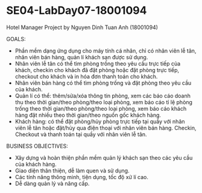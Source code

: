 # SE04-LabDay07-18001094
Hotel Manager Project by Nguyen Dinh Tuan Anh (18001094)

GOALS:
+ Phần mềm dạng ứng dụng cho máy tính cá nhân, chỉ có nhân viên lễ tân, nhân viên bán hàng, quản lí khách sạn được sử dụng.
+ Nhân viên lễ tân có thể tìm phòng trống theo yêu cầu trực tiếp của khách, checkin cho khách đã đặt phòng hoặc đặt phòng trực tiếp, checkout cho khách và in hóa đơn thanh toán cho khách.
+ Nhân viên bán hàng có thể tìm phòng trống và đặt phòng theo yêu cầu của khách.
+ Quản lí có thể: thêm/sửa/xóa thông tin phòng, xem các báo cáo doanh thu theo thời gian/theo phòng/theo loại phòng, xem báo cáo tỉ lệ phòng trống theo thời gian/theo phòng/theo loại phòng, xem báo cáo khách hàng đặt nhiều theo thời gian/theo nguồn gốc khách hàng.
+ Khách hàng: có thể đặt phòng/hủy phòng trực tiếp tại quầy với nhân viên lễ tân hoặc đặt/hủy qua điện thoại với nhân viên bán hàng. Checkin, Checkout và thanh toán tại quầy với nhân viên lễ tân.


BUSINESS OBJECTIVES:
+ Xây dựng và hoàn thiện phần mềm quản lý khách sạn theo các yêu cầu của khách hàng.
+ Giao diện thân thiện, dễ làm quen và sử dụng.
+ Các tính năng thông minh, tiện dụng, tốc độ xử lí cao.
+ Dễ dàng quản lý và nâng cấp.
